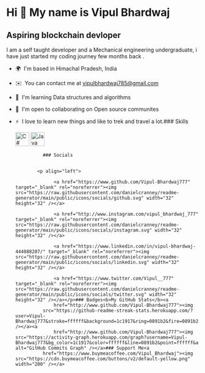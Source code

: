 Hi 👋 My name is Vipul Bhardwaj
===============================

Aspiring blockchain devloper
----------------------------

I am a self taught developer and a Mechanical engineering undergraduate, i have just started my coding journey few months back .

*   🌍  I'm based in Himachal Pradesh, India
*   ✉️  You can contact me at [vipulbhardwaj785@gmail.com](mailto:vipulbhardwaj785@gmail.com)
*   🧠  I'm learning Data structures and algorithms
*   🤝  I'm open to collaborating on Open source communites
*   ⚡  I love to learn new things and like to trek and travel a lot.### Skills<p align="left">
                                <a href="https://docs.microsoft.com/en-us/dotnet/csharp/" target="_blank" rel="noreferrer"><img src="https://raw.githubusercontent.com/danielcranney/readme-generator/main/public/icons/skills/csharp-colored.svg" width="36" height="36" alt="C#" /></a>
                                <a href="https://www.oracle.com/java/" target="_blank" rel="noreferrer"><img src="https://raw.githubusercontent.com/danielcranney/readme-generator/main/public/icons/skills/java-colored.svg" width="36" height="36" alt="Java" /></a>
                    </p>
                    
                  ### Socials
                  
                  
                <p align="left">
                          
                      <a href="https://www.github.com/Vipul-Bhardwaj777" target="_blank" rel="noreferrer"><img src="https://raw.githubusercontent.com/danielcranney/readme-generator/main/public/icons/socials/github.svg" width="32" height="32" /></a>
                          
                      <a href="http://www.instagram.com/vipul_bhardwaj_777" target="_blank" rel="noreferrer"><img src="https://raw.githubusercontent.com/danielcranney/readme-generator/main/public/icons/socials/instagram.svg" width="32" height="32" /></a>
                          
                      <a href="https://www.linkedin.com/in/vipul-bhardwaj-444888207/" target="_blank" rel="noreferrer"><img src="https://raw.githubusercontent.com/danielcranney/readme-generator/main/public/icons/socials/linkedin.svg" width="32" height="32" /></a>
                          
                      <a href="https://www.twitter.com/Vipul__777" target="_blank" rel="noreferrer"><img src="https://raw.githubusercontent.com/danielcranney/readme-generator/main/public/icons/socials/twitter.svg" width="32" height="32" /></a></p>### Badges<b>My GitHub Stats</b><a
                      href="http://www.github.com/Vipul-Bhardwaj777"><img
                  src="https://github-readme-streak-stats.herokuapp.com/?user=Vipul-Bhardwaj777&stroke=ffffff&background=1c1917&ring=0891b2&fire=0891b2&currStreakNum=ffffff&currStreakLabel=0891b2&sideNums=ffffff&sideLabels=ffffff&dates=ffffff&hide_border=true" /></a><a
                      href="http://www.github.com/Vipul-Bhardwaj777"><img src="https://activity-graph.herokuapp.com/graph?username=Vipul-Bhardwaj777&bg_color=1c1917&color=ffffff&line=0891b2&point=ffffff&area_color=1c1917&area=true&hide_border=true&custom_title=GitHub%20Commits%20Graph" alt="GitHub Commits Graph" /></a>### Support Me<a
                  href="https://www.buymeacoffee.com/Vipul_Bhardwaj"><img src="https://cdn.buymeacoffee.com/buttons/v2/default-yellow.png" width="200" /></a>
